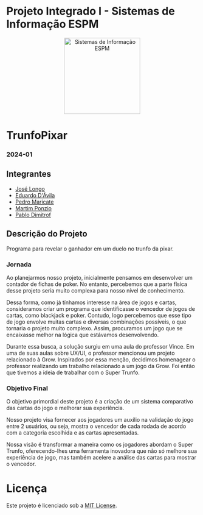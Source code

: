 # Projeto Integrado I - Sistemas de Informação ESPM

<p style="text-align: center;">
    <a href="https://www.espm.br/cursos-de-graduacao/sistemas-de-informacao/"><img src="https://avatars.githubusercontent.com/u/49880458?s=200&v=4" alt="Sistemas de Informação ESPM" style="height: 200px; width: 200px;"/></a>
</p>

# TrunfoPixar

### 2024-01

## Integrantes
- [José Longo](https://github.com/Apolo1401)
- [Eduardo D'Ávila](https://github.com/eduardogd09)
- [Pedro Maricate](https://github.com/PedroMaricate)
- [Martim Ponzio](https://github.com/martimponzio)
- [Pablo Dimitrof](https://github.com/PabloDimitrof)

## Descrição do Projeto

Programa para revelar o ganhador em um duelo no trunfo da pixar.

### Jornada

Ao planejarmos nosso projeto, inicialmente pensamos em desenvolver um contador de fichas de poker. No entanto, percebemos que a parte física desse projeto seria muito complexa para nosso nível de conhecimento.

Dessa forma, como já tínhamos interesse na área de jogos e cartas, consideramos criar um programa que identificasse o vencedor de jogos de cartas, como blackjack e poker. Contudo, logo percebemos que esse tipo de jogo envolve muitas cartas e diversas combinações possíveis, o que tornaria o projeto muito complexo. Assim, procuramos um jogo que se encaixasse melhor na lógica que estávamos desenvolvendo.

Durante essa busca, a solução surgiu em uma aula do professor Vince. Em uma de suas aulas sobre UX/UI, o professor mencionou um projeto relacionado à Grow. Inspirados por essa menção, decidimos homenagear o professor realizando um trabalho relacionado a um jogo da Grow. Foi então que tivemos a ideia de trabalhar com o Super Trunfo.

### Objetivo Final

O objetivo primordial deste projeto é a criação de um sistema comparativo das cartas do jogo e melhorar sua experiência.

Nosso projeto visa fornecer aos jogadores um auxílio na validação do jogo entre 2 usuários, ou seja, mostra o vencedor de cada rodada de acordo com a categoria escolhida e as cartas apresentadas. 

Nossa visão é transformar a maneira como os jogadores abordam o Super Trunfo, oferecendo-lhes uma ferramenta inovadora que não só melhore sua experiência de jogo, mas também acelere a análise das cartas para mostrar o vencedor.

# Licença

Este projeto é licenciado sob a [MIT License](https://github.com/tech-espm/inter-4sem-2024-popular/blob/main/LICENSE).
